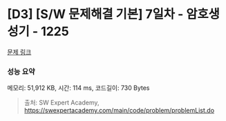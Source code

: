 # [D3] [S/W 문제해결 기본] 7일차 - 암호생성기 - 1225 

[문제 링크](https://swexpertacademy.com/main/code/problem/problemDetail.do?contestProbId=AV14uWl6AF0CFAYD) 

### 성능 요약

메모리: 51,912 KB, 시간: 114 ms, 코드길이: 730 Bytes



> 출처: SW Expert Academy, https://swexpertacademy.com/main/code/problem/problemList.do